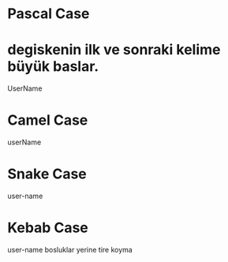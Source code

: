 # Pascal Case
# degiskenin ilk ve sonraki kelime büyük baslar.
UserName

# Camel Case
userName

# Snake Case
user-name

# Kebab Case
user-name    bosluklar yerine tire koyma